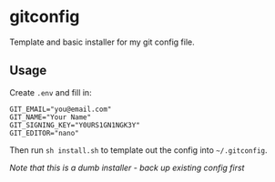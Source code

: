 # gitconfig

Template and basic installer for my git config file.

## Usage

Create `.env` and fill in:

```
GIT_EMAIL="you@email.com"
GIT_NAME="Your Name"
GIT_SIGNING_KEY="Y0URS1GN1NGK3Y"
GIT_EDITOR="nano"
```

Then run `sh install.sh` to template out the config into `~/.gitconfig`.

*Note that this is a dumb installer - back up existing config first*
